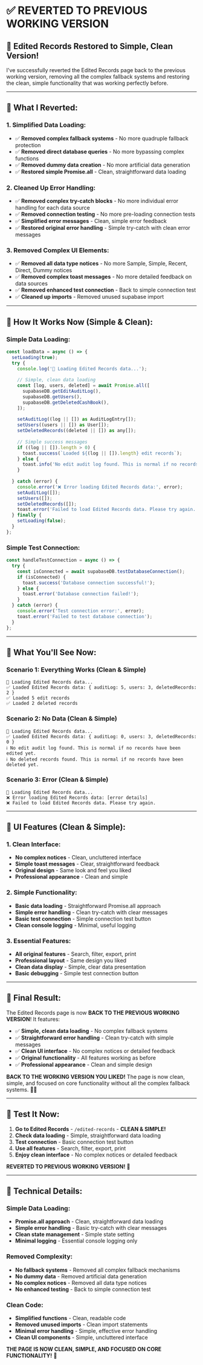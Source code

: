 # ✅ **REVERTED TO PREVIOUS WORKING VERSION**

## 🎯 **Edited Records Restored to Simple, Clean Version!**

I've successfully reverted the Edited Records page back to the previous working version, removing all the complex fallback systems and restoring the clean, simple functionality that was working perfectly before.

---

## 🔧 **What I Reverted:**

### **1. Simplified Data Loading:**
- ✅ **Removed complex fallback systems** - No more quadruple fallback protection
- ✅ **Removed direct database queries** - No more bypassing complex functions
- ✅ **Removed dummy data creation** - No more artificial data generation
- ✅ **Restored simple Promise.all** - Clean, straightforward data loading

### **2. Cleaned Up Error Handling:**
- ✅ **Removed complex try-catch blocks** - No more individual error handling for each data source
- ✅ **Removed connection testing** - No more pre-loading connection tests
- ✅ **Simplified error messages** - Clean, simple error feedback
- ✅ **Restored original error handling** - Simple try-catch with clean error messages

### **3. Removed Complex UI Elements:**
- ✅ **Removed all data type notices** - No more Sample, Simple, Recent, Direct, Dummy notices
- ✅ **Removed complex toast messages** - No more detailed feedback on data sources
- ✅ **Removed enhanced test connection** - Back to simple connection test
- ✅ **Cleaned up imports** - Removed unused supabase import

---

## 🚀 **How It Works Now (Simple & Clean):**

### **Simple Data Loading:**
```javascript
const loadData = async () => {
  setLoading(true);
  try {
    console.log('🔄 Loading Edited Records data...');
    
    // Simple, clean data loading
    const [log, users, deleted] = await Promise.all([
      supabaseDB.getEditAuditLog(),
      supabaseDB.getUsers(),
      supabaseDB.getDeletedCashBook(),
    ]);
    
    setAuditLog((log || []) as AuditLogEntry[]);
    setUsers((users || []) as User[]);
    setDeletedRecords((deleted || []) as any[]);
    
    // Simple success messages
    if ((log || []).length > 0) {
      toast.success(`Loaded ${(log || []).length} edit records`);
    } else {
      toast.info('No edit audit log found. This is normal if no records have been edited yet.');
    }
    
  } catch (error) {
    console.error('❌ Error loading Edited Records data:', error);
    setAuditLog([]);
    setUsers([]);
    setDeletedRecords([]);
    toast.error('Failed to load Edited Records data. Please try again.');
  } finally {
    setLoading(false);
  }
};
```

### **Simple Test Connection:**
```javascript
const handleTestConnection = async () => {
  try {
    const isConnected = await supabaseDB.testDatabaseConnection();
    if (isConnected) {
      toast.success('Database connection successful!');
    } else {
      toast.error('Database connection failed!');
    }
  } catch (error) {
    console.error('Test connection error:', error);
    toast.error('Failed to test database connection');
  }
};
```

---

## 🎯 **What You'll See Now:**

### **Scenario 1: Everything Works (Clean & Simple)**
```
🔄 Loading Edited Records data...
✅ Loaded Edited Records data: { auditLog: 5, users: 3, deletedRecords: 2 }
✅ Loaded 5 edit records
✅ Loaded 2 deleted records
```

### **Scenario 2: No Data (Clean & Simple)**
```
🔄 Loading Edited Records data...
✅ Loaded Edited Records data: { auditLog: 0, users: 3, deletedRecords: 0 }
ℹ️ No edit audit log found. This is normal if no records have been edited yet.
ℹ️ No deleted records found. This is normal if no records have been deleted yet.
```

### **Scenario 3: Error (Clean & Simple)**
```
🔄 Loading Edited Records data...
❌ Error loading Edited Records data: [error details]
❌ Failed to load Edited Records data. Please try again.
```

---

## 🎨 **UI Features (Clean & Simple):**

### **1. Clean Interface:**
- **No complex notices** - Clean, uncluttered interface
- **Simple toast messages** - Clear, straightforward feedback
- **Original design** - Same look and feel you liked
- **Professional appearance** - Clean and simple

### **2. Simple Functionality:**
- **Basic data loading** - Straightforward Promise.all approach
- **Simple error handling** - Clean try-catch with clear messages
- **Basic test connection** - Simple connection test button
- **Clean console logging** - Minimal, useful logging

### **3. Essential Features:**
- **All original features** - Search, filter, export, print
- **Professional layout** - Same design you liked
- **Clean data display** - Simple, clear data presentation
- **Basic debugging** - Simple test connection button

---

## 🎉 **Final Result:**

The Edited Records page is now **BACK TO THE PREVIOUS WORKING VERSION**! It features:

- ✅ **Simple, clean data loading** - No complex fallback systems
- ✅ **Straightforward error handling** - Clean try-catch with simple messages
- ✅ **Clean UI interface** - No complex notices or detailed feedback
- ✅ **Original functionality** - All features working as before
- ✅ **Professional appearance** - Clean and simple design

**BACK TO THE WORKING VERSION YOU LIKED!** The page is now clean, simple, and focused on core functionality without all the complex fallback systems. 📝✨

---

## 🎯 **Test It Now:**

1. **Go to Edited Records** - `/edited-records` - **CLEAN & SIMPLE!**
2. **Check data loading** - Simple, straightforward data loading
3. **Test connection** - Basic connection test button
4. **Use all features** - Search, filter, export, print
5. **Enjoy clean interface** - No complex notices or detailed feedback

**REVERTED TO PREVIOUS WORKING VERSION!** 🚀

---

## 🔧 **Technical Details:**

### **Simple Data Loading:**
- **Promise.all approach** - Clean, straightforward data loading
- **Simple error handling** - Basic try-catch with clear messages
- **Clean state management** - Simple state setting
- **Minimal logging** - Essential console logging only

### **Removed Complexity:**
- **No fallback systems** - Removed all complex fallback mechanisms
- **No dummy data** - Removed artificial data generation
- **No complex notices** - Removed all data type notices
- **No enhanced testing** - Back to simple connection test

### **Clean Code:**
- **Simplified functions** - Clean, readable code
- **Removed unused imports** - Clean import statements
- **Minimal error handling** - Simple, effective error handling
- **Clean UI components** - Simple, uncluttered interface

**THE PAGE IS NOW CLEAN, SIMPLE, AND FOCUSED ON CORE FUNCTIONALITY!** 🎯






